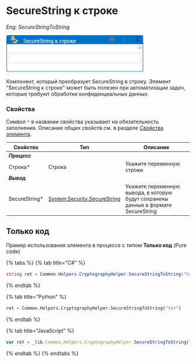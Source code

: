   # SecureString к строке

*Eng: SecureStringToString*

![](<../../../.gitbook/assets/SecureString к строке.png>)

Компонент, который преобразует SecureString в строку. Элемент "SecureString к строке" может быть полезен при автоматизации задач, которые требуют обработки конфиденциальных данных. 

### Свойства

Символ `*` в названии свойства указывает на обязательность заполнения. Описание общих свойств см. в разделе [Свойства элемента](https://docs.primo-rpa.ru/primo-rpa/primo-studio/process/elements#svoistva-elementa).


| Свойство             | Тип                   | Описание                                      |
| -------------------- | --------------------- | --------------------------------------------- |
| ***Процесс***        |           |              |
| Строка\*             | Строка                 | Укажите переменную строки                 |
| ***Вывод***          |           |              |
| SecureString\*       | [System.Security.SecureString](https://learn.microsoft.com/ru-ru/dotnet/api/system.security.securestring?view=net-5.0) | Укажите переменную вывода, в которую будут сохранены данные в формате SecureString           |

## Только код

Пример использования элемента в процессе с типом **Только код** (Pure code)

{% tabs %}
{% tab title="C#" %}
```csharp
string ret = Common.Helpers.CryptographyHelper.SecureStringToString("txt");
```
{% endtab %}

{% tab title="Python" %}
```python
ret = Common.Helpers.CryptographyHelper.SecureStringToString("txt")
```
{% endtab %}

{% tab title="JavaScript" %}
```javascript
var ret = _lib.Common.Helpers.CryptographyHelper.SecureStringToString("txt");
```
{% endtab %}
{% endtabs %}

